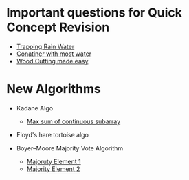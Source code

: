 # Important questions for Quick Concept Revision

- [Trapping Rain Water](./TwoPointer/trapping_rain_water.py)
- [Conatiner with most water](./TwoPointer/container_with_most_water.py)
- [Wood Cutting made easy](./BinarySearch/wood_cutting_made_easy.py)


# New Algorithms

- Kadane Algo
    - [Max sum of continuous subarray](./Array/max_sum_contiguous_subarr.py)


- Floyd's hare tortoise algo
    


- Boyer–Moore Majority Vote Algorithm
    - [Majoruty Element 1](./Algorithms/majority_element.py)
    - [Majority Element 2](./Algorithms//majority_element_2.py)